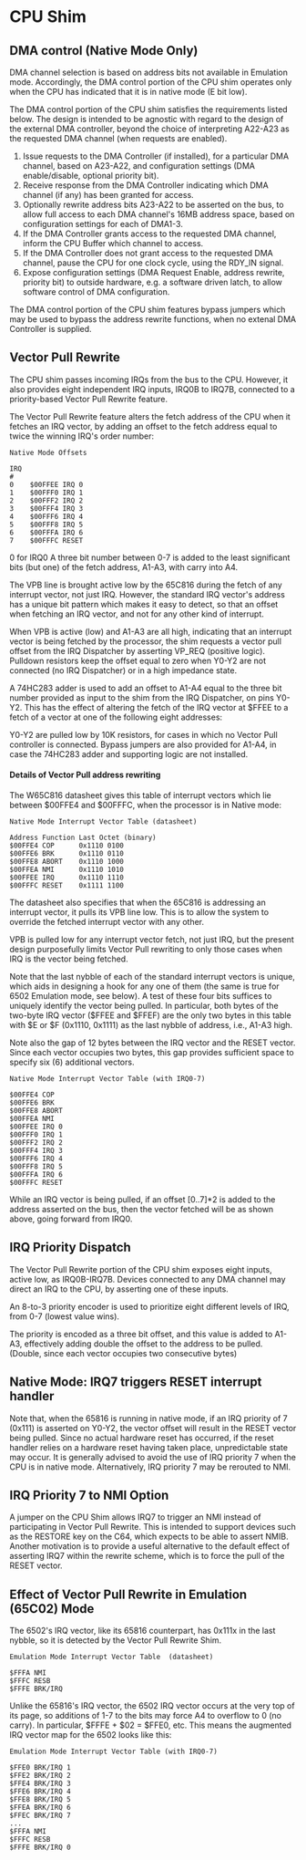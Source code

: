 # CPU Shim

## DMA control (Native Mode Only)

DMA channel selection is based on address bits not available in Emulation mode. Accordingly, the DMA
control portion of the CPU shim operates only when the CPU has indicated that 
it is in native mode (E bit low).

The DMA control portion of the CPU shim satisfies the requirements listed below. The design is intended 
to be agnostic with regard to the design of the external DMA controller, beyond the choice of interpreting
A22-A23 as the requested DMA channel (when requests are enabled).

1. Issue requests to the DMA Controller (if installed), for a particular DMA channel,
based on A23-A22, and configuration settings (DMA enable/disable, optional priority bit).
2. Receive response from the DMA Controller indicating which DMA channel (if any) has been granted for access. 
3. Optionally rewrite address bits A23-A22 to be asserted on the bus, 
to allow full access to each DMA channel's 16MB address space, based on configuration settings for each of DMA1-3.
4. If the DMA Controller grants access to the requested DMA channel, inform the CPU Buffer which channel to access. 
5. If the DMA Controller does not grant access to the requested DMA channel, 
pause the CPU for one clock cycle, using the RDY_IN signal.
6. Expose configuration settings (DMA Request Enable, address rewrite, priority bit) to outside hardware, 
e.g. a software driven latch, to allow software control of DMA configuration.

The DMA control portion of the CPU shim features bypass jumpers which may be used to bypass the address rewrite functions,
when no extenal DMA Controller is supplied.

## Vector Pull Rewrite 

The CPU shim passes incoming IRQs from the bus to the CPU. However, it also provides eight independent IRQ inputs, IRQ0B to IRQ7B,
connected to a priority-based Vector Pull Rewrite feature.

The Vector Pull Rewrite feature alters the fetch address of the CPU when it fetches an IRQ vector, 
by adding an offset to the fetch address equal to twice the winning IRQ's order number:

```
Native Mode Offsets

IRQ
#
0    $00FFEE IRQ 0 
1    $00FFF0 IRQ 1 
2    $00FFF2 IRQ 2 
3    $00FFF4 IRQ 3 
4    $00FFF6 IRQ 4 
5    $00FFF8 IRQ 5 
6    $00FFFA IRQ 6 
7    $00FFFC RESET 
```



0 for IRQ0
A three bit number between 0-7 is added to the least significant bits (but one) of the fetch address, A1-A3, with carry into A4.

The VPB line is brought active low by the 65C816 during the fetch of any interrupt vector, not just IRQ. However, the standard IRQ vector's address has a unique bit pattern which makes it easy to detect, so that an offset when fetching an IRQ vector, and not for any other kind of interrupt.

When VPB is active (low) and A1-A3 are all high, indicating that an interrupt vector is being fetched by the processor, the shim requests a vector pull offset from the IRQ Dispatcher by asserting VP_REQ (positive logic). Pulldown resistors keep the offset equal to zero when Y0-Y2 are not connected (no IRQ Dispatcher) or in a high impedance state. 

A 74HC283 adder is used to add an offset to A1-A4 equal to the three bit number provided as input to the shim from the IRQ Dispatcher, on pins Y0-Y2. This has the effect of altering the fetch of the IRQ vector at $FFEE to a fetch of a vector at one of the following eight addresses: 


Y0-Y2 are pulled low by 10K resistors, for cases in which no Vector Pull controller is connected. Bypass jumpers are also provided for A1-A4, in case the 74HC283 adder and supporting logic are not installed.



#### Details of Vector Pull address rewriting
The W65C816 datasheet gives this table of interrupt vectors which lie between $00FFE4 and $00FFFC, when the processor is in Native mode:

```
Native Mode Interrupt Vector Table (datasheet)

Address Function Last Octet (binary)
$00FFE4 COP      0x1110 0100
$00FFE6 BRK      0x1110 0110
$00FFE8 ABORT    0x1110 1000
$00FFEA NMI      0x1110 1010
$00FFEE IRQ      0x1110 1110
$00FFFC RESET    0x1111 1100
```

The datasheet also specifies that when the 65C816 is addressing an interrupt vector, it pulls its VPB line low. This is to allow the system to override the fetched interrupt vector with any other. 

VPB is pulled low for any interrupt vector fetch, not just IRQ, but the present design purposefully limits Vector Pull rewriting to only those cases when IRQ is the vector being fetched.

Note that the last nybble of each of the standard interrupt vectors is unique, which aids in designing a hook for any one of them (the same is true for 6502 Emulation mode, see below). A test of these four bits suffices to uniquely identify the vector being pulled. In particular, both bytes of the two-byte IRQ vector ($FFEE and $FFEF) are the only two bytes in this table with $E or $F (0x1110, 0x1111) as the last nybble of address, i.e., A1-A3 high.

Note also the gap of 12 bytes between the IRQ vector and the RESET vector. Since each vector occupies two bytes, this gap provides sufficient space to specify six (6) additional vectors. 

```
Native Mode Interrupt Vector Table (with IRQ0-7)

$00FFE4 COP	
$00FFE6 BRK
$00FFE8 ABORT 
$00FFEA NMI 
$00FFEE IRQ 0 
$00FFF0 IRQ 1 
$00FFF2 IRQ 2 
$00FFF4 IRQ 3 
$00FFF6 IRQ 4 
$00FFF8 IRQ 5 
$00FFFA IRQ 6 
$00FFFC RESET 
```

While an IRQ vector is being pulled, if an offset [0..7]*2 is added to the address asserted on the bus, then the vector fetched will be as shown above, going forward from IRQ0.

## IRQ Priority Dispatch

The Vector Pull Rewrite portion of the CPU shim exposes eight inputs, active low, as IRQ0B-IRQ7B. Devices connected to any DMA channel may direct an IRQ to the CPU, by asserting one of these inputs. 

An 8-to-3 priority encoder is used to prioritize eight different levels of IRQ, from 0-7 (lowest value wins).

The priority is encoded as a three bit offset, and this value is added to A1-A3, effectively adding double the offset to the address to be pulled. (Double, since each vector occupies two consecutive bytes)

## Native Mode: IRQ7 triggers RESET interrupt handler 

Note that, when the 65816 is running in native mode, if an IRQ priority of 7 (0x111) is asserted on Y0-Y2, the vector offset will result in the RESET vector being pulled. Since no actual hardware reset has occurred, if the reset handler relies on a hardware reset having taken place, unpredictable state may occur. It is generally advised to avoid the use of IRQ priority 7 when the CPU is in native mode. Alternatively, IRQ priority 7 may be rerouted to NMI.

## IRQ Priority 7 to NMI Option

A jumper on the CPU Shim allows IRQ7 to trigger an NMI instead of participating in Vector Pull Rewrite.
This is intended to support devices such as the RESTORE key on the C64, which expects to be able to
assert NMIB. Another motivation is to provide a useful alternative to the default effect of asserting
IRQ7 within the rewrite scheme, which is to force the pull of the RESET vector.

## Effect of Vector Pull Rewrite in Emulation (65C02) Mode
The 6502's IRQ vector, like its 65816 counterpart, has 0x111x in the last nybble, so it is detected by the Vector Pull Rewrite Shim. 

```
Emulation Mode Interrupt Vector Table  (datasheet)

$FFFA NMI
$FFFC RESB
$FFFE BRK/IRQ 
```

Unlike the 65816's IRQ vector, the 6502 IRQ vector occurs at the very top of its page, so additions of 1-7 to the bits may force A4 to overflow to 0 (no carry). In particular, $FFFE + $02 = $FFE0, etc. This means the augmented
IRQ vector map for the 6502 looks like this:


```
Emulation Mode Interrupt Vector Table (with IRQ0-7)

$FFE0 BRK/IRQ 1
$FFE2 BRK/IRQ 2
$FFE4 BRK/IRQ 3
$FFE6 BRK/IRQ 4
$FFE8 BRK/IRQ 5
$FFEA BRK/IRQ 6
$FFEC BRK/IRQ 7
...
$FFFA NMI
$FFFC RESB
$FFFE BRK/IRQ 0
```




